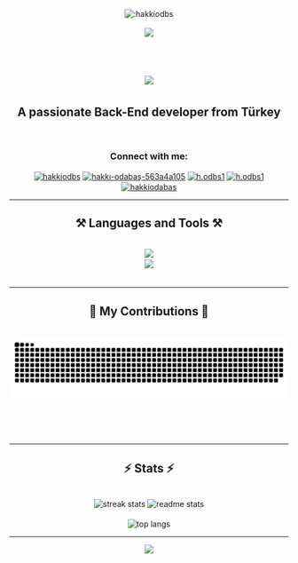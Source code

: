<div align="center"><img src="https://count.getloli.com/get/@:hakkiodbs?theme=asoul" alt=":hakkiodbs" /></div>
<br/>



<div align="center"><img src="https://www.wissenakademie.com/Files/Images/Blog/a3930eba2ce9432cb8b9a1204b151b09Prog-languages.png" /></div>
<br/>
<h1 align="center">
    <img src="https://readme-typing-svg.herokuapp.com/?font=Righteous&size=35&center=true&vCenter=true&width=500&height=70&duration=4000&lines=Hi+There!+👋;+I'm+Hakkı+ODABAŞ..!..;" />
</h1>
<h2 align="center">A passionate Back-End developer from Türkey</h2>
<br/>
<h3 align="Center" >Connect with me:</h3>
<p align="center">
<a href="https://twitter.com/hakkiodbs" target="blank"><img align="center" src="https://raw.githubusercontent.com/rahuldkjain/github-profile-readme-generator/master/src/images/icons/Social/twitter.svg" alt="hakkiodbs" height="30" width="40" /></a>
<a href="https://linkedin.com/in/hakkıodabaş" target="blank"><img align="center" src="https://raw.githubusercontent.com/rahuldkjain/github-profile-readme-generator/master/src/images/icons/Social/linked-in-alt.svg" alt="hakkı-odabaş-563a4a105" height="30" width="40" /></a>
<a href="https://fb.com/h.odbs1" target="blank"><img align="center" src="https://raw.githubusercontent.com/rahuldkjain/github-profile-readme-generator/master/src/images/icons/Social/facebook.svg" alt="h.odbs1" height="30" width="40" /></a>
<a href="https://instagram.com/h.odbs1" target="blank"><img align="center" src="https://raw.githubusercontent.com/rahuldkjain/github-profile-readme-generator/master/src/images/icons/Social/instagram.svg" alt="h.odbs1" height="30" width="40" /></a>
<a href="https://www.youtube.com/c/hakkiodabas" target="blank"><img align="center" src="https://raw.githubusercontent.com/rahuldkjain/github-profile-readme-generator/master/src/images/icons/Social/youtube.svg" alt="hakkiodabas" height="30" width="40" /></a>
</p>
<hr/>

<h2 align="center">⚒️ Languages and Tools ⚒️</h2>

<br/>
<div align="center">
    <img src="https://skillicons.dev/icons?i=bootstrap,mui,html,css,github" /><br>
    <img src="https://skillicons.dev/icons?i=nodejs,python,javascript,c,java,mysql,php" /><br>
</div>

<br/>
<hr/>

<div align="center">
  <h2>🐍 My Contributions 🐍</h2>
  <br>
  <img alt="snake eating my contributions" src="https://raw.githubusercontent.com/hakkiodbs/hakkiodbs/output/github-contribution-grid-snake-dark.svg" />
  
  <br/><br/><br/>
</div>

<hr/>

<h2 align="center">⚡ Stats ⚡</h2>
<br>
<div align=center>
  <img width=390 src="https://github-readme-streak-stats-salesp07.vercel.app/?user=hakkiodbs&count_private=true&theme=react&border_radius=10" alt="streak stats"/>
  <img width=390 src="https://github-readme-stats.vercel.app/api?username=hakkiodbs&count_private=true&show_icons=true&theme=react&rank_icon=github&border_radius=10" alt="readme stats" />
    <br/> 
    <br/>
  <img width=325 align="center" src="https://github-readme-stats.vercel.app/api/top-langs/?username=hakkiodbs&hide=HTML&langs_count=8&layout=compact&theme=react&border_radius=10&size_weight=0.5&count_weight=0.5&exclude_repo=github-readme-stats" alt="top langs" />
</div>


<hr/>

<div align="center"><img src="https://hits.sh/github.com/hakkiodbs.svg?labelColor=000000" /></div>

